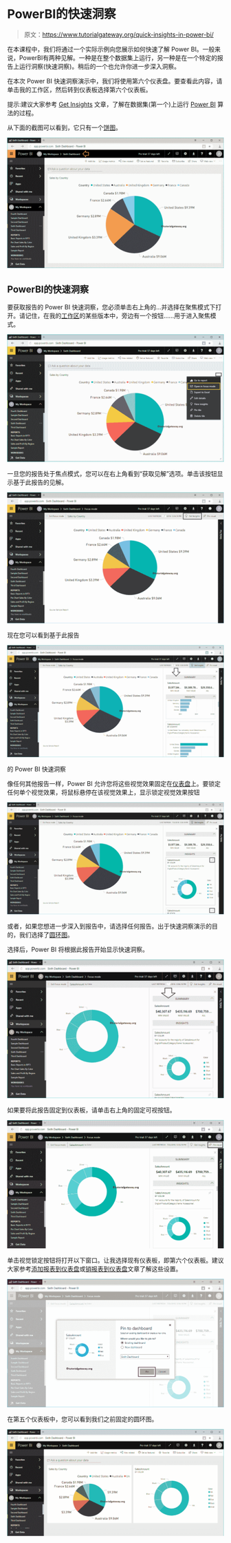 # PowerBI的快速洞察

> 原文：<https://www.tutorialgateway.org/quick-insights-in-power-bi/>

在本课程中，我们将通过一个实际示例向您展示如何快速了解 Power BI。一般来说，PowerBI有两种见解。一种是在整个数据集上运行，另一种是在一个特定的报告上运行洞察(快速洞察)。稍后的一个也允许你进一步深入洞察。

在本次 Power BI 快速洞察演示中，我们将使用第六个仪表盘。要查看此内容，请单击我的工作区，然后转到仪表板选择第六个仪表板。

提示:建议大家参考 [Get Insights](https://www.tutorialgateway.org/get-insights-in-power-bi/) 文章，了解在数据集(第一个)上运行 [Power BI](https://www.tutorialgateway.org/power-bi-tutorial/) 算法的过程。

从下面的截图可以看到，它只有一个[饼图](https://www.tutorialgateway.org/pie-chart-in-power-bi/)。

![Quick insights in Power BI 1](img/33fb3d50b4e8e7ff793a59bc73af5a3f.png)

## PowerBI的快速洞察

要获取报告的 Power BI 快速洞察，您必须单击右上角的…并选择在聚焦模式下打开。请记住，在我的[工作区](https://www.tutorialgateway.org/create-power-bi-workspace/)的某些版本中，旁边有一个按钮……用于进入聚焦模式。

![Quick insights in Power BI 2](img/0d0b5d7430c44de6b749fbfc97aa4df5.png)

一旦您的报告处于焦点模式，您可以在右上角看到“获取见解”选项。单击该按钮显示基于此报告的见解。

![Quick insights in Power BI 3](img/9fb3f73fa944bb54dd2ec67f0bb54bc2.png)

现在您可以看到基于此报告

![Quick insights in Power BI 4](img/8baa6939f7226c0e5163414b73708fcd.png)

的 Power BI 快速洞察

像任何其他报告一样，Power BI 允许您将这些视觉效果固定在[仪表盘](https://www.tutorialgateway.org/create-a-power-bi-dashboard/)上。要锁定任何单个视觉效果，将鼠标悬停在该视觉效果上，显示锁定视觉效果按钮

![Quick insights in Power BI 5](img/4f31f13c467f813a29c27008952c94be.png)

或者，如果您想进一步深入到报告中，请选择任何报告。出于快速洞察演示的目的，我们选择了[圆环图](https://www.tutorialgateway.org/power-bi-donut-chart/)。

选择后，Power BI 将根据此报告开始显示快速洞察。

![Quick insights in Power BI 6](img/898830b416a8ba9d6c74efc7b720a26a.png)

如果要将此报告固定到仪表板，请单击右上角的固定可视按钮。

![Quick insights in Power BI 7](img/8221efbbc7a34e83a8085804bd8e3489.png)

单击视觉锁定按钮将打开以下窗口。让我选择现有仪表板，即第六个仪表板。建议大家参考[添加报表到仪表盘](https://www.tutorialgateway.org/add-reports-to-power-bi-dashboard/)或[销报表到仪表盘](https://www.tutorialgateway.org/pin-report-to-power-bi-dashboard/)文章了解这些设置。

![Quick insights in Power BI 8](img/1b0727c8b9175faa787df102d686237a.png)

在第五个仪表板中，您可以看到我们之前固定的圆环图。

![Quick insights in Power BI 9](img/52afd542226f5ff19288c830f4c76443.png)